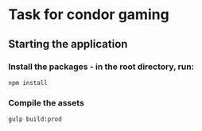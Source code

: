 # Task for condor gaming


## Starting the application

### Install the packages - in the root directory, run:
`npm install`

### Compile the assets
`gulp build:prod`
